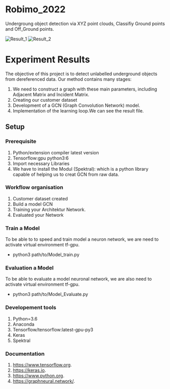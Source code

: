# Robimo_2022
Undergroung object detection via XYZ point clouds, Classifiy Ground points and Off_Ground points.

![Result_1](/home/lorraineshunie/RobimoCode/Result_1.png)
![Result_2](/home/lorraineshunie/RobimoCode/Result_2.png)
# Experiment Results
The objective of this project is to detect unlabelled underground objects from dereferenced data.
Our method contains many stages:
1. We need to construct a graph with these main parameters, including Adjacent Matrix and Incident Matrix.
2. Creating our customer dataset
3. Development of a GCN (Graph Convolution Network) model.
3. Implementation of the learning loop.We can see the result file.
## Setup 
### Prerequisite 
1.   Python/extension compiler latest version
2.   Tensorflow:gpu python3:6
3.   Import necessary Libraries
4.   We have to install the Modul (Spektral): which is a python library capable of helping us to creat GCN from raw data.
### Workflow organisation
1. Customer dataset created
2. Build a model GCN
3. Training your Architektur Network.
4. Evaluated your Network
### Train a Model
To be able to to speed and train model a neuron network, we are need to activate virtual environment tf-gpu.

- python3  path/to/Model_train.py
### Evaluation a Model
To be able to evaluate a model neuronal network, we are also need to activate virtual environment tf-gpu.

- python3  path/to/Model_Evaluate.py
### Developement tools
1.  Python=3.6
2.  Anaconda
3.  Tensorflow/tensorflow:latest-gpu-py3 
4.  Keras 
5.  Spektral
### Documentation
   
1.  <https://www.tensorflow.org>.
2.  <https://keras.io>.
3.  <https://www.python.org>.
4.  <https://graphneural.network/>.

